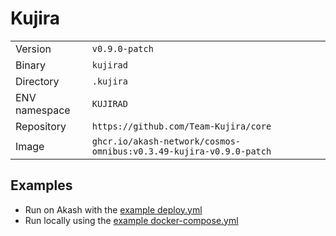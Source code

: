 # Kujira

| | |
|---|---|
|Version|`v0.9.0-patch`|
|Binary|`kujirad`|
|Directory|`.kujira`|
|ENV namespace|`KUJIRAD`|
|Repository|`https://github.com/Team-Kujira/core`|
|Image|`ghcr.io/akash-network/cosmos-omnibus:v0.3.49-kujira-v0.9.0-patch`|

## Examples

- Run on Akash with the [example deploy.yml](./deploy.yml)
- Run locally using the [example docker-compose.yml](./docker-compose.yml)
